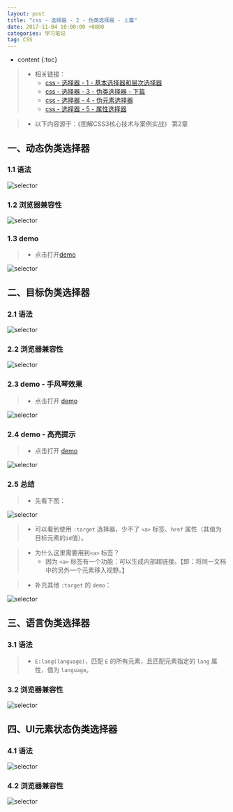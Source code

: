```yaml
---
layout: post
title: "css - 选择器 - 2 - 伪类选择器 - 上篇"
date: 2017-11-04 10:00:00 +0800 
categories: 学习笔记
tag: CSS
---
```

* content
{:toc}

> * 相关链接：
>   * [css - 选择器 - 1 - 基本选择器和层次选择器](http://www.jmazm.com/2017/11/04/css-selector1/)
>   * [css - 选择器 - 3 - 伪类选择器 - 下篇](http://www.jmazm.com/2017/11/04/css-selector3/)
>   * [css - 选择器 - 4 - 伪元素选择器](http://www.jmazm.com/2017/11/04/css-selector4/)
>   * [css - 选择器 - 5 - 属性选择器](http://www.jmazm.com/2017/11/04/css-selector5/)

> * 以下内容源于：《图解CSS3核心技术与案例实战》 第2章

<!-- more -->

## 一、动态伪类选择器

### 1.1 语法

![selector](/styles/images/css/selector/selector-06.png)

### 1.2 浏览器兼容性

![selector](/styles/images/css/selector/selector-07.png)

### 1.3 demo

> * 点击打开[demo](/effects/demo/css/selector/eg1.html)

![selector](/effects/images/css/selector/selector-04.gif)

## 二、目标伪类选择器

### 2.1 语法

![selector](/styles/images/css/selector/selector-08.png)

### 2.2 浏览器兼容性

![selector](/styles/images/css/selector/selector-09.png)

### 2.3 demo - 手风琴效果

> * 点击打开 [demo](/effects/demo/css/selector/targetSelector/accordion/index.html)

![selector](/effects/images/css/selector/selector-01.gif)

### 2.4 demo - 高亮提示

> * 点击打开 [demo](/effects/demo/css/selector/targetSelector/highlight/index.html)

![selector](/effects/images/css/selector/selector-02.gif)

### 2.5 总结

> * 先看下图：

![selector](/styles/images/css/selector/targetSelector/targetSelector-01.png)

> * 可以看到使用 `:target` 选择器，少不了 `<a>` 标签、`href` 属性（其值为目标元素的`id`值）。

> * 为什么这里需要用到`<a>` 标签？
>   * 因为 `<a>` 标签有一个功能：可以生成内部超链接。【即：将同一文档中的另外一个元素移入视野。】

> * 补充其他 `:target` 的 `demo`：

![selector](/styles/images/css/selector/targetSelector/targetSelector-02.png)

## 三、语言伪类选择器

### 3.1 语法

> * `E:lang(language)`，匹配 `E` 的所有元素，且匹配元素指定的 `lang` 属性，值为 `language`。

### 3.2 浏览器兼容性

![selector](/styles/images/css/selector/selector-10.png)

## 四、UI元素状态伪类选择器

### 4.1 语法

![selector](/styles/images/css/selector/selector-11.png)

### 4.2 浏览器兼容性

![selector](/styles/images/css/selector/selector-12.png)



